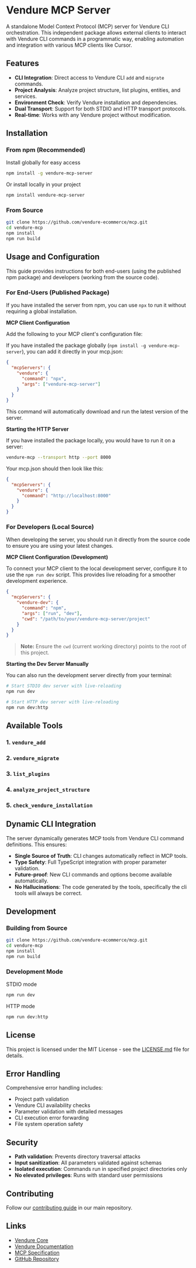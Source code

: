 # Vendure MCP Server

A standalone Model Context Protocol (MCP) server for Vendure CLI orchestration. This independent package allows external clients to interact with Vendure CLI commands in a programmatic way, enabling automation and integration with various MCP clients like Cursor.

## Features

- **CLI Integration**: Direct access to Vendure CLI `add` and `migrate` commands.
- **Project Analysis**: Analyze project structure, list plugins, entities, and services.
- **Environment Check**: Verify Vendure installation and dependencies.
- **Dual Transport**: Support for both STDIO and HTTP transport protocols.
- **Real-time**: Works with any Vendure project without modification.

## Installation

### From npm (Recommended)

Install globally for easy access
```bash
npm install -g vendure-mcp-server
```

Or install locally in your project
```bash
npm install vendure-mcp-server
```

### From Source

```bash
git clone https://github.com/vendure-ecommerce/mcp.git
cd vendure-mcp
npm install
npm run build
```

## Usage and Configuration

This guide provides instructions for both end-users (using the published npm package) and developers (working from the source code).

### For End-Users (Published Package)

If you have installed the server from npm, you can use `npx` to run it without requiring a global installation.

**MCP Client Configuration**

Add the following to your MCP client's configuration file:


If you have installed the package globally (`npm install -g vendure-mcp-server`), you can add it directly in your mcp.json:
```json
{
  "mcpServers": {
    "vendure": {
      "command": "npx",
      "args": ["vendure-mcp-server"]
    }
  }
}
```
This command will automatically download and run the latest version of the server.

**Starting the HTTP Server**

If you have installed the package locally, you would have to run it on a server:
```bash
vendure-mcp --transport http --port 8000
```

Your mcp.json should then look like this:
```json
{
  "mcpServers": {
    "vendure": {
      "command": "http://localhost:8000"
    }
  }
}
```

### For Developers (Local Source)

When developing the server, you should run it directly from the source code to ensure you are using your latest changes.

**MCP Client Configuration (Development)**

To connect your MCP client to the local development server, configure it to use the `npm run dev` script. This provides live reloading for a smoother development experience.

```json
{
  "mcpServers": {
    "vendure-dev": {
      "command": "npm",
      "args": ["run", "dev"],
      "cwd": "/path/to/your/vendure-mcp-server/project"
    }
  }
}
```
> **Note:** Ensure the `cwd` (current working directory) points to the root of this project.

**Starting the Dev Server Manually**

You can also run the development server directly from your terminal:
```bash
# Start STDIO dev server with live-reloading
npm run dev

# Start HTTP dev server with live-reloading
npm run dev:http
```

## Available Tools

### 1. `vendure_add`
### 2. `vendure_migrate`
### 3. `list_plugins`
### 4. `analyze_project_structure`
### 5. `check_vendure_installation`

## Dynamic CLI Integration
The server dynamically generates MCP tools from Vendure CLI command definitions. This ensures:
- **Single Source of Truth**: CLI changes automatically reflect in MCP tools.
- **Type Safety**: Full TypeScript integration with proper parameter validation.
- **Future-proof**: New CLI commands and options become available automatically.
- **No Hallucinations**: The code generated by the tools, specifically the cli tools will always be correct.

## Development

### Building from Source
```bash
git clone https://github.com/vendure-ecommerce/mcp.git
cd vendure-mcp
npm install
npm run build
```

### Development Mode
STDIO mode
```bash
npm run dev
```

HTTP mode
```bash
npm run dev:http
```

## License

This project is licensed under the MIT License - see the [LICENSE.md](LICENSE.md) file for details.

##  Error Handling

Comprehensive error handling includes:
- Project path validation
- Vendure CLI availability checks
- Parameter validation with detailed messages
- CLI execution error forwarding
- File system operation safety

## Security

- **Path validation**: Prevents directory traversal attacks
- **Input sanitization**: All parameters validated against schemas
- **Isolated execution**: Commands run in specified project directories only
- **No elevated privileges**: Runs with standard user permissions

## Contributing

Follow our [contributing guide](https://github.com/vendure-ecommerce/vendure/blob/master/CONTRIBUTING.md) in our main repository.

## Links

- [Vendure Core](https://github.com/vendure-ecommerce/vendure)
- [Vendure Documentation](https://www.vendure.io/docs/)
- [MCP Specification](https://spec.modelcontextprotocol.io/)
- [GitHub Repository](https://github.com/vendure-ecommerce/mcp)